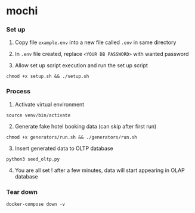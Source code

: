 # mochi

### Set up
1. Copy file `example.env` into a new file called `.env` in same directory
   
2. In `.env` file created, replace `<YOUR DB PASSWORD>` with wanted password 

3. Allow set up script execution and run the set up script

```
chmod +x setup.sh && ./setup.sh
```

### Process
1. Activate virtual environment

```
source venv/bin/activate
```

2. Generate fake hotel booking data (can skip after first run)

```
chmod +x generators/run.sh && ./generators/run.sh
```

3. Insert generated data to OLTP database
   
```
python3 seed_oltp.py
``` 

4. You are all set ! after a few minutes, data will start appearing in OLAP database

### Tear down

```
docker-compose down -v
```

